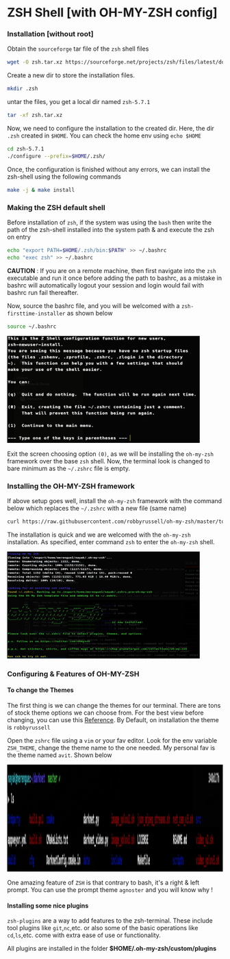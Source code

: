 # ZSH Shell [with OH-MY-ZSH config]

### Installation [without root]

Obtain the `sourceforge` tar file of the `zsh` shell files

```bash
wget -O zsh.tar.xz https://sourceforge.net/projects/zsh/files/latest/download
```
Create a new dir to store the installation files. 

```bash
mkdir .zsh
```

untar the files, you get a local dir named `zsh-5.7.1`

```bash
tar -xf zsh.tar.xz 
```

Now, we need to configure the installation to the created dir. Here, the dir `.zsh` created in `$HOME`. You can check the home env using `echo $HOME`

```bash
cd zsh-5.7.1
./configure --prefix=$HOME/.zsh/
```

Once, the configuration is finished without any errors, we can install the zsh-shell using the following commands
```bash
make -j & make install
```

### Making the ZSH default shell

Before installation of `zsh`, if the system was using the `bash` then write the path of the zsh-shell installed into the system path & and execute the zsh on entry
```bash 
echo "export PATH=$HOME/.zsh/bin:$PATH" >> ~/.bashrc
echo "exec zsh" >> ~/.bashrc
```

**CAUTION** : If you are on a remote machine, then first navigate into the `zsh` executable and run it once before adding the path to bashrc, as a mistake in bashrc will automatically logout your session and login would fail with bashrc run fail thereafter.

Now, source the bashrc file, and you will be welcomed with a `zsh-firsttime-installer` as shown below
```bash 
source ~/.bashrc
```
<img src="images/welcome.png" width="450" height="250">

Exit the screen choosing option `(0)`, as we will be installing the `oh-my-zsh` framework over the base `zsh` shell.
Now, the terminal look is changed to bare minimum as the `~/.zshrc` file is empty.

### Installing the OH-MY-ZSH framework

If above setup goes well, install the `oh-my-zsh` framework with the command below which replaces the `~/.zshrc` with a new file (same name)
```bash
curl https://raw.githubusercontent.com/robbyrussell/oh-my-zsh/master/tools/install.sh | sed -e 's/grep\ \/zsh\$\ \/etc\/shells/which zsh/g' | zsh
```
The installation is quick and we are welcomed with the `oh-my-zsh` installation. As specified, enter command `zsh` to enter the `oh-my-zsh` shell.

<img src="images/ohmyzsh.png" width="450" height="250">

### Configuring & Features of OH-MY-ZSH


#### To change the Themes

The first thing is we can change the themes for our terminal. There are tons of stock theme options we can choose from. For the best view before changing, you can use this [Reference](https://github.com/ohmyzsh/ohmyzsh/wiki/Themes). By Default, on installation the theme is `robbyrussell`

Open the `zshrc` file using a `vim` or your fav editor. Look for the env variable `ZSH_THEME`, change the theme name to the one needed. My personal fav is the theme named `avit`. Shown below

<img src="images/avit.png" height="250">

One amazing feature of `ZSH` is that contrary to bash, it's a right & left prompt. You can use the prompt theme `agnoster` and you will know why !

#### Installing some nice plugins

`zsh-plugins` are a way to add features to the zsh-terminal. These include tool plugins like `git`,`nc`,etc. or also some of the basic operations like `cd`,`ls`,etc. come with extra ease of use or functionality.

All plugins are installed in the folder **$HOME/.oh-my-zsh/custom/plugins**

